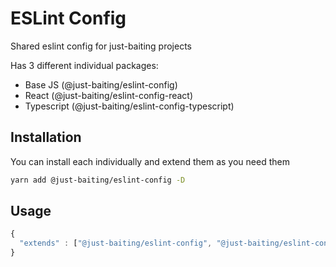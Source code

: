 # ESLint Config

Shared eslint config for just-baiting projects

Has 3 different individual packages:

- Base JS (@just-baiting/eslint-config)
- React (@just-baiting/eslint-config-react)
- Typescript (@just-baiting/eslint-config-typescript)

## Installation

You can install each individually and extend them as you need them

```bash
yarn add @just-baiting/eslint-config -D
```

## Usage

```js
{
  "extends" : ["@just-baiting/eslint-config", "@just-baiting/eslint-config-react"]
}
```

